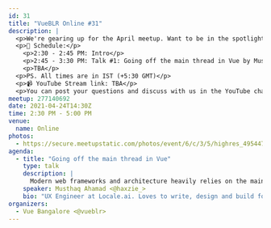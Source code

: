 ```yaml
---
id: 31
title: "VueBLR Online #31"
description: |
  <p>We're gearing up for the April meetup. Want to be in the spotlight? <a href="https://bit.ly/vueblrcfp">Submit your talk here.</a></p>
  <p>📝 Schedule:</p>
    <p>2:30 - 2:45 PM: Intro</p>
    <p>2:45 - 3:30 PM: Talk #1: Going off the main thread in Vue by Musthaq Ahamad</p>
    <p>TBA</p>
  <p>PS. All times are in IST (+5:30 GMT)</p>
  <p>📹 YouTube Stream link: TBA</p>
  <p>You can post your questions and discuss with us in the YouTube chat.</p>
meetup: 277140692
date: 2021-04-24T14:30Z
time: 2:30 PM - 5:00 PM
venue:
  name: Online
photos:
  - https://secure.meetupstatic.com/photos/event/6/c/3/5/highres_495447701.jpeg
agenda:
  - title: "Going off the main thread in Vue"
    type: talk
    description: |
      Modern web frameworks and architecture heavily relies on the main/ui thread and any expensive computation done with Javascript can block the main thread causing slow pages, unresponsive feedbacks and lagging. In this talk we'll explore ways we can optimize our vue applications with best practices and utilising available options to spawn web workers to offload task off from the main thread.
    speaker: Musthaq Ahamad <@haxzie_>
    bio: "UX Engineer at Locale.ai. Loves to write, design and build for the web."
organizers:
  - Vue Bangalore <@vueblr>
---
```


<EventPage />
